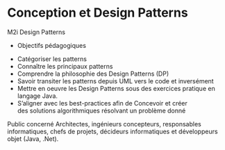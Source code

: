 # Conception et Design Patterns
M2i Design Patterns

* Objectifs pédagogiques

- Catégoriser les patterns
- Connaître les principaux patterns
- Comprendre la philosophie des Design Patterns (DP)
- Savoir transiter les patterns depuis UML vers le code et inversément
- Mettre en oeuvre les Design Patterns sous des exercices pratique en langage Java.
- S’aligner avec les best-practices afin de Concevoir et créer des solutions algorithmiques résolvant un problème donné

Public concerné
Architectes, ingénieurs concepteurs, responsables informatiques, chefs de projets, décideurs informatiques et développeurs objet (Java, .Net).
